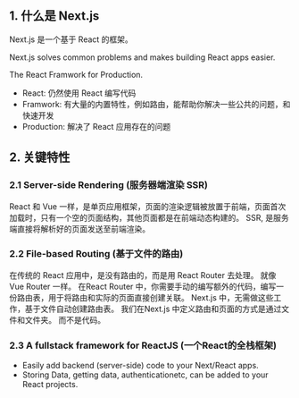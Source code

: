 ## 1. 什么是 Next.js

Next.js 是一个基于 React 的框架。

Next.js solves common problems and makes building React apps easier.

The React Framwork for Production.

- React: 仍然使用 React 编写代码
- Framwork: 有大量的内置特性，例如路由，能帮助你解决一些公共的问题，和快速开发
- Production: 解决了 React 应用存在的问题



## 2. 关键特性

### 2.1 Server-side Rendering (服务器端渲染 SSR)

React 和 Vue 一样，是单页应用框架，页面的渲染逻辑被放置于前端，页面首次加载时，只有一个空的页面结构，其他页面都是在前端动态构建的。 SSR, 是服务端直接将解析好的页面发送至前端渲染。 

### 2.2 File-based Routing (基于文件的路由)

在传统的 React 应用中，是没有路由的，而是用 React Router 去处理。 就像 Vue Router 一样。 在React Router 中，你需要手动的编写额外的代码，编写一份路由表，用于将路由和实际的页面直接创建关联。 Next.js 中，无需做这些工作，基于文件自动创建路由表。 我们在Next.js 中定义路由和页面的方式是通过文件和文件夹。 而不是代码。

### 2.3 A fullstack framework for ReactJS (一个React的全栈框架)

- Easily add backend (server-side) code to your Next/React apps.
- Storing Data, getting data, authenticationetc, can be added to your React projects.

